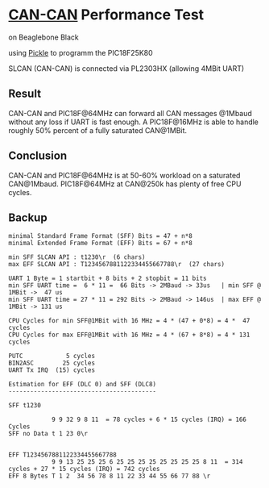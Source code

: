 [CAN-CAN](http://wiki.kewl.org/dokuwiki/projects:can-can) Performance Test
========================
on Beaglebone Black

using [Pickle](http://wiki.kewl.org/dokuwiki/projects:pickle) to programm the PIC18F25K80

SLCAN (CAN-CAN) is connected via PL2303HX (allowing 4MBit UART)

Result
------
CAN-CAN and PIC18F@64MHz can forward all CAN messages @1Mbaud without any loss if UART is fast enough.
A PIC18F@16MHz is able to handle roughly 50% percent of a fully saturated CAN@1MBit.

Conclusion
----------
CAN-CAN and PIC18F@64MHz is at 50-60% workload on a saturated CAN@1Mbaud.
PIC18F@64MHz at CAN@250k has plenty of free CPU cycles.


Backup
------
```
minimal Standard Frame Format (SFF) Bits = 47 + n*8
minimal Extended Frame Format (EFF) Bits = 67 + n*8

min SFF SLCAN API : t1230\r  (6 chars)
max EFF SLCAN API : T1234567881122334455667788\r  (27 chars)

UART 1 Byte = 1 startbit + 8 bits + 2 stopbit = 11 bits
min SFF UART time =  6 * 11 =  66 Bits -> 2MBaud -> 33us   | min SFF @ 1MBit ->  47 us
min SFF UART time = 27 * 11 = 292 Bits -> 2MBaud -> 146us  | max EFF @ 1MBit -> 131 us

CPU Cycles for min SFF@1MBit with 16 MHz = 4 * (47 + 0*8) = 4 *  47 cycles
CPU Cycles for max EFF@1MBit with 16 MHz = 4 * (67 + 8*8) = 4 * 131 cycles

PUTC            5 cycles
BIN2ASC        25 cycles
UART Tx IRQ  (15) cycles

Estimation for EFF (DLC 0) and SFF (DLC8)
-----------------------------------------

SFF t1230

            9 9 32 9 8 11  = 78 cycles + 6 * 15 cycles (IRQ) = 166 Cycles
SFF no Data t 1 23 0\r


EFF T1234567881122334455667788
            9 9 13 25 25 25 6 25 25 25 25 25 25 25 25 8 11  = 314 cycles + 27 * 15 cycles (IRQ) = 742 cycles 
EFF 8 Bytes T 1 2  34 56 78 8 11 22 33 44 55 66 77 88 \r

```

